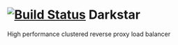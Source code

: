 [![Build Status](https://api.travis-ci.org/darkstario/darkstar.png?branch=master)](https://travis-ci.org/darkstario/darkstar)
Darkstar
========

High performance clustered reverse proxy load balancer

